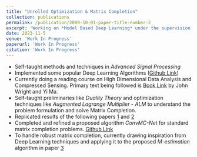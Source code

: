 ```yaml
---
title: "Unrolled Optimization & Matrix Completion"
collection: publications
permalink: /publication/2009-10-01-paper-title-number-2
excerpt: 'Working on *Model Based Deep Learning* under the supervision of Dr.Muhammad Tahir'
date: 2023-11-5
venue: 'Work In Progress'
paperurl: 'Work In Progress'
citation: 'Work In Progress'
---
```

- Self-taught methods and techniques in *Advanced Signal Processing*
- Implemented some popular Deep Learning Algorithms ([Github Link](https://github.com/TalhaAhmed2000/DeepLearning))
- Currently doing a reading course on High Dimensional Data Analysis and Compressed Sensing. Primary text being followed is [Book Link](https://book-wright-ma.github.io/Book-WM-20210422.pdf) by John Wright and Yi Ma.
- Self-taught preliminaries like *Duality Theory* and optimization techniques like *Augmented Lagrange Multiplier - ALM* to understand the problem formulation and solve Matrix Completion.
- Replicated results of the following papers [1](https://ieeexplore.ieee.org/document/9906418) and [2](https://ieeexplore.ieee.org/document/9906418)
- Completed and refined a proposed algorithm *ConvMC-Net* for standard matrix completion problems. [Github Link](https://github.com/TalhaAhmed2000/convmc-net)
- To handle robust matrix completion, currently drawing inspiration from Deep Learning techniques and applying it to the proposed *M-estimation* algorithm in paper [3](https://ieeexplore.ieee.org/document/8682657)